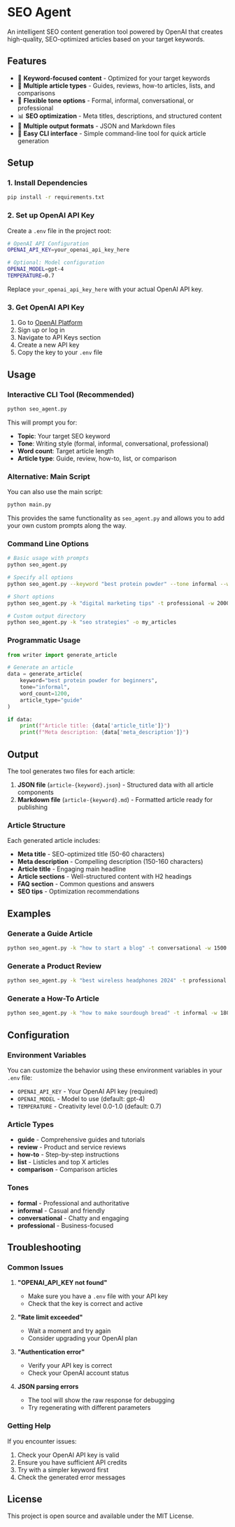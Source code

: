 # SEO Agent

An intelligent SEO content generation tool powered by OpenAI that creates high-quality, SEO-optimized articles based on your target keywords.

## Features

- 🎯 **Keyword-focused content** - Optimized for your target keywords
- 📝 **Multiple article types** - Guides, reviews, how-to articles, lists, and comparisons
- 🎨 **Flexible tone options** - Formal, informal, conversational, or professional
- 📊 **SEO optimization** - Meta titles, descriptions, and structured content
- 📁 **Multiple output formats** - JSON and Markdown files
- 🔧 **Easy CLI interface** - Simple command-line tool for quick article generation

## Setup

### 1. Install Dependencies

```bash
pip install -r requirements.txt
```

### 2. Set up OpenAI API Key

Create a `.env` file in the project root:

```bash
# OpenAI API Configuration
OPENAI_API_KEY=your_openai_api_key_here

# Optional: Model configuration
OPENAI_MODEL=gpt-4
TEMPERATURE=0.7
```

Replace `your_openai_api_key_here` with your actual OpenAI API key.

### 3. Get OpenAI API Key

1. Go to [OpenAI Platform](https://platform.openai.com/)
2. Sign up or log in
3. Navigate to API Keys section
4. Create a new API key
5. Copy the key to your `.env` file

## Usage

### Interactive CLI Tool (Recommended)

```bash
python seo_agent.py
```

This will prompt you for:
- **Topic**: Your target SEO keyword
- **Tone**: Writing style (formal, informal, conversational, professional)
- **Word count**: Target article length
- **Article type**: Guide, review, how-to, list, or comparison

### Alternative: Main Script

You can also use the main script:

```bash
python main.py
```

This provides the same functionality as `seo_agent.py` and allows you to add your own custom prompts along the way.

### Command Line Options

```bash
# Basic usage with prompts
python seo_agent.py

# Specify all options
python seo_agent.py --keyword "best protein powder" --tone informal --word-count 1500 --article-type guide

# Short options
python seo_agent.py -k "digital marketing tips" -t professional -w 2000 -a how-to

# Custom output directory
python seo_agent.py -k "seo strategies" -o my_articles
```

### Programmatic Usage

```python
from writer import generate_article

# Generate an article
data = generate_article(
    keyword="best protein powder for beginners",
    tone="informal",
    word_count=1200,
    article_type="guide"
)

if data:
    print(f"Article title: {data['article_title']}")
    print(f"Meta description: {data['meta_description']}")
```

## Output

The tool generates two files for each article:

1. **JSON file** (`article-{keyword}.json`) - Structured data with all article components
2. **Markdown file** (`article-{keyword}.md`) - Formatted article ready for publishing

### Article Structure

Each generated article includes:

- **Meta title** - SEO-optimized title (50-60 characters)
- **Meta description** - Compelling description (150-160 characters)
- **Article title** - Engaging main headline
- **Article sections** - Well-structured content with H2 headings
- **FAQ section** - Common questions and answers
- **SEO tips** - Optimization recommendations

## Examples

### Generate a Guide Article

```bash
python seo_agent.py -k "how to start a blog" -t conversational -w 1500 -a guide
```

### Generate a Product Review

```bash
python seo_agent.py -k "best wireless headphones 2024" -t professional -w 2000 -a review
```

### Generate a How-To Article

```bash
python seo_agent.py -k "how to make sourdough bread" -t informal -w 1800 -a how-to
```

## Configuration

### Environment Variables

You can customize the behavior using these environment variables in your `.env` file:

- `OPENAI_API_KEY` - Your OpenAI API key (required)
- `OPENAI_MODEL` - Model to use (default: gpt-4)
- `TEMPERATURE` - Creativity level 0.0-1.0 (default: 0.7)

### Article Types

- **guide** - Comprehensive guides and tutorials
- **review** - Product and service reviews
- **how-to** - Step-by-step instructions
- **list** - Listicles and top X articles
- **comparison** - Comparison articles

### Tones

- **formal** - Professional and authoritative
- **informal** - Casual and friendly
- **conversational** - Chatty and engaging
- **professional** - Business-focused

## Troubleshooting

### Common Issues

1. **"OPENAI_API_KEY not found"**
   - Make sure you have a `.env` file with your API key
   - Check that the key is correct and active

2. **"Rate limit exceeded"**
   - Wait a moment and try again
   - Consider upgrading your OpenAI plan

3. **"Authentication error"**
   - Verify your API key is correct
   - Check your OpenAI account status

4. **JSON parsing errors**
   - The tool will show the raw response for debugging
   - Try regenerating with different parameters

### Getting Help

If you encounter issues:

1. Check your OpenAI API key is valid
2. Ensure you have sufficient API credits
3. Try with a simpler keyword first
4. Check the generated error messages

## License

This project is open source and available under the MIT License. 